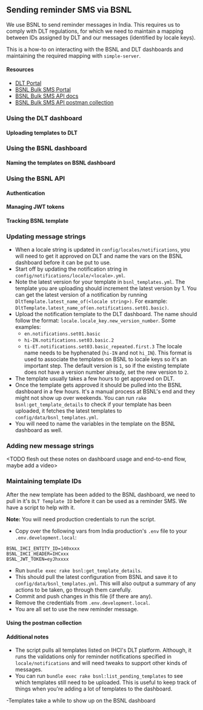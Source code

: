 ## Sending reminder SMS via BSNL

We use BSNL to send reminder messages in India. This requires us to comply with DLT regulations, for which we need to maintain
a mapping between IDs assigned by DLT and our messages (identified by locale keys).

This is a how-to on interacting with the BSNL and DLT dashboards and maintaining the required mapping with `simple-server`.

#### Resources
- [DLT Portal](https://www.ucc-bsnl.co.in/dashboard/)
- [BSNL Bulk SMS Portal](https://bulksms.bsnl.in/) 
- [BSNL Bulk SMS API docs](BRPS%20API%20V1-4.pdf)
- [BSNL Bulk SMS API postman collection](BRPS%20Cust%20API.postman_collection.json)

### Using the DLT dashboard
#### Uploading templates to DLT
### Using the BSNL dashboard
#### Naming the templates on BSNL dashboard

### Using the BSNL API
#### Authentication
#### Managing JWT tokens
#### Tracking BSNL template


### Updating message strings
- When a locale string is updated in `config/locales/notifications`, you will need to get it approved
on DLT and name the vars on the BSNL dashboard before it can be put to use.
- Start off by updating the notification string in `config/notifications/locale/<locale>.yml`.
- Note the latest version for your template in `bsnl_templates.yml`. The template you are uploading should increment the latest version by 1.
  You can get the latest version of a notification by running `DltTemplate.latest_name_of(<locale string>)`. For example: `DltTemplate.latest_name_of(en.notifications.set01.basic)`.
- Upload the notification template to the DLT dashboard. The name should follow the format: `locale.locale_key.new_version_number`. Some examples:
  - `en.notifications.set01.basic`
  - `hi-IN.notifications.set03.basic.2`
  - `ti-ET.notifications.set03.basic_repeated.first.3`
  The locale name needs to be hyphenated (`hi-IN` and not `hi_IN`). This format is used to associate the templates on BSNL to locale keys so it's an important step.
  The default version is `1`, so if the existing template does not have a version number already, set the new version to `2`.
- The template usually takes a few hours to get approved on DLT.
- Once the template gets approved it should be pulled into the BSNL dashboard in a few hours. It's a manual process at BSNL's end and they might not show up over weekends. 
  You can run `rake bsnl:get_template_details` to check if your template has been uploaded, it fetches the latest templates to `config/data/bsnl_templates.yml`.  
- You will need to name the variables in the template on the BSNL dashboard as well.

### Adding new message strings

<TODO flesh out these notes on dashboard usage and end-to-end flow, maybe add a video>

### Maintaining template IDs
After the new template has been added to the BSNL dashboard, we need to pull in it's `DLT Template ID` before it can be used as a reminder SMS. We have a script to help with it.

**Note:** You will need production credentials to run the script.

- Copy over the following vars from India production's `.env` file to your `.env.development.local`:
```
BSNL_IHCI_ENTITY_ID=140xxxx
BSNL_IHCI_HEADER=IHCxxx
BSNL_JWT_TOKEN=eyJhxxxx
```
- Run `bundle exec rake bsnl:get_template_details`.
- This should pull the latest configuration from BSNL and save it to `config/data/bsnl_templates.yml`. This will also output a summary of any actions to be taken, go through them carefully.
- Commit and push changes in this file (if there are any).
- Remove the credentials from `.env.development.local`.
- You are all set to use the new reminder message.

#### Using the postman collection

#### Additional notes

- The script pulls all templates listed on IHCI's DLT platform. Although, it runs the validations only for reminder notifications specified in `locale/notifications` and will need tweaks to support other kinds of messages.
- You can run `bundle exec rake bsnl:list_pending_templates` to see which templates still need to be uploaded. This is useful to keep track 
of things when you're adding a lot of templates to the dashboard.


-Templates take a while to show up on the BSNL dashboard
